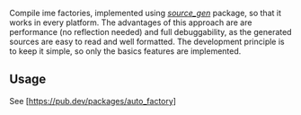 Compile ime factories, implemented using [_source_gen_](https://pub.dev/packages/source_gen) package, so that it works in every platform.
The advantages of this approach are are performance (no reflection needed) and full debuggability, as the generated sources are easy to read and well formatted.
The development principle is to keep it simple, so only the basics features are implemented.

## Usage

See [https://pub.dev/packages/auto_factory]
